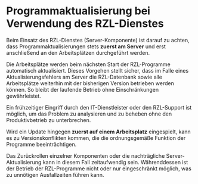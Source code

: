 # Programmaktualisierung bei Verwendung des RZL-Dienstes

Beim Einsatz des RZL-Dienstes (Server-Komponente) ist darauf zu achten, dass Programmaktualisierungen stets **zuerst am Server** und erst anschließend an den Arbeitsplätzen durchgeführt werden.

Die Arbeitsplätze werden beim nächsten Start der RZL-Programme automatisch aktualisiert. Dieses Vorgehen stellt sicher, dass im Falle eines Aktualisierungsfehlers am Server die RZL-Datenbank sowie alle Arbeitsplätze weiterhin mit der bisherigen Version betrieben werden können. So bleibt der laufende Betrieb ohne Einschränkungen gewährleistet.

Ein frühzeitiger Eingriff durch den IT-Dienstleister oder den RZL-Support ist möglich, um das Problem zu analysieren und zu beheben ohne den Produktivbetrieb zu unterbrechen.

Wird ein Update hingegen **zuerst auf einem Arbeitsplatz** eingespielt, kann es zu Versionskonflikten kommen, die die ordnungsgemäße Funktion der Programme beeinträchtigen.

Das Zurückrollen einzelner Komponenten oder die nachträgliche Server-Aktualisierung kann in diesem Fall zeitaufwendig sein. Währenddessen ist der Betrieb der RZL-Programme nicht oder nur eingeschränkt möglich, was zu unnötigen Ausfallzeiten führen kann.
